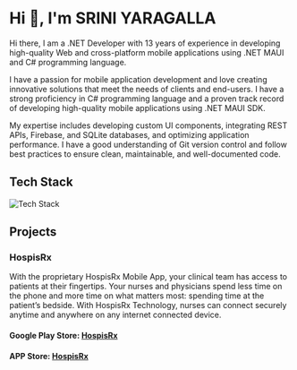 <h1>Hi 👋, I'm SRINI YARAGALLA</h1>
<p>
Hi there, I am a .NET Developer with 13 years of experience in developing high-quality Web and cross-platform mobile applications using .NET MAUI and C# programming language.

I have a passion for mobile application development and love creating innovative solutions that meet the needs of clients and end-users. I have a strong proficiency in C# programming language and a proven track record of developing high-quality mobile applications using .NET MAUI SDK.

My expertise includes developing custom UI components, integrating REST APIs, Firebase, and SQLite databases, and optimizing application performance. I have a good understanding of Git version control and follow best practices to ensure clean, maintainable, and well-documented code.
</p>
<h2>Tech Stack</h2>
<img src="https://skillicons.dev/icons?i=js,ts,react,html,css,nextjs,nodejs,gql,postgres,git&perline=5" alt="Tech Stack" /> 
<h2>Projects</h2>
<h3>HospisRx</h3>
<p>With the proprietary HospisRx Mobile App, your clinical team has access to patients at their fingertips. Your nurses and physicians spend less time on the phone and more time on what matters most: spending time at the patient’s bedside. With HospisRx Technology, nurses can connect securely anytime and anywhere on any internet connected device.</p>
<h4>
  Google Play Store: <a href="https://play.google.com/store/apps/details?id=com.hospisrx.clinicianconnect&pli=1" 
 target="_blank">HospisRx</a>
</h4>
<h4>
  APP Store: <a href="https://apps.apple.com/us/app/hospisrx/id6447925925" 
 target="_blank">HospisRx</a>
</h4>

